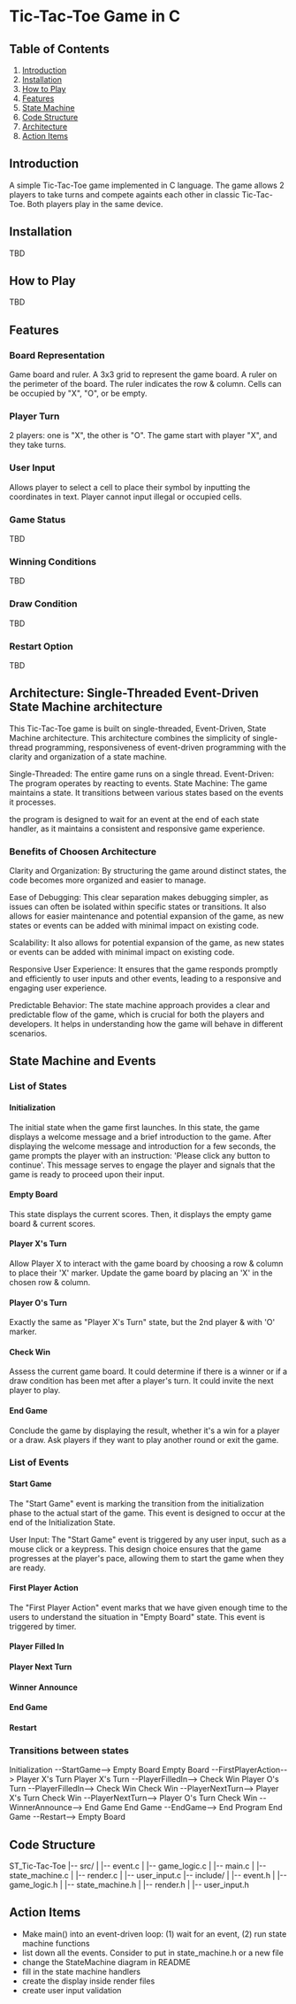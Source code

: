 # Tic-Tac-Toe Game in C

## Table of Contents
1. [Introduction](#introduction)
2. [Installation](#installation)
3. [How to Play](#how-to-play)
4. [Features](#features)
5. [State Machine](#state-machine)
6. [Code Structure](#code-structure)
7. [Architecture](#architecture)
8. [Action Items](#action-items)

## Introduction
A simple Tic-Tac-Toe game implemented in C language.
The game allows 2 players to take turns and compete againts each other in classic Tic-Tac-Toe.
Both players play in the same device.

## Installation
TBD

## How to Play
TBD

## Features
### Board Representation
Game board and ruler.
A 3x3 grid to represent the game board.
A ruler on the perimeter of the board. The ruler indicates the row & column.
Cells can be occupied by "X", "O", or be empty.

### Player Turn
2 players: one is "X", the other is "O".
The game start with player "X", and they take turns.

### User Input
Allows player to select a cell to place their symbol by inputting the coordinates in text.
Player cannot input illegal or occupied cells.

### Game Status
TBD

### Winning Conditions
TBD

### Draw Condition
TBD

### Restart Option
TBD

## Architecture: Single-Threaded Event-Driven State Machine architecture
This Tic-Tac-Toe game is built on single-threaded, Event-Driven, State Machine architecture.
This architecture combines the simplicity of single-thread programming, responsiveness of event-driven programming with the clarity and organization of a state machine.

Single-Threaded: The entire game runs on a single thread.
Event-Driven: The program operates by reacting to events.
State Machine: The game maintains a state. It transitions between various states based on the events it processes.

the program is designed to wait for an event at the end of each state handler, as it maintains a consistent and responsive game experience. 

### Benefits of Choosen Architecture
Clarity and Organization: By structuring the game around distinct states, the code becomes more organized and easier to manage.

Ease of Debugging: This clear separation makes debugging simpler, as issues can often be isolated within specific states or transitions. It also allows for easier maintenance and potential expansion of the game, as new states or events can be added with minimal impact on existing code.

Scalability: It also allows for potential expansion of the game, as new states or events can be added with minimal impact on existing code.

Responsive User Experience: It ensures that the game responds promptly and efficiently to user inputs and other events, leading to a responsive and engaging user experience.

Predictable Behavior: The state machine approach provides a clear and predictable flow of the game, which is crucial for both the players and developers. It helps in understanding how the game will behave in different scenarios.

## State Machine and Events
### List of States
#### Initialization
The initial state when the game first launches.
In this state, the game displays a welcome message and a brief introduction to the game.
After displaying the welcome message and introduction for a few seconds, the game prompts the player with an instruction: 'Please click any button to continue'. This message serves to engage the player and signals that the game is ready to proceed upon their input.

#### Empty Board
This state displays the current scores.
Then, it displays the empty game board & current scores.

#### Player X's Turn
Allow Player X to interact with the game board by choosing a row & column to place their 'X' marker.
Update the game board by placing an 'X' in the chosen row & column.

#### Player O's Turn
Exactly the same as "Player X's Turn" state, but the 2nd player & with 'O' marker.

#### Check Win
Assess the current game board.
It could determine if there is a winner or if a draw condition has been met after a player's turn.
It could invite the next player to play.

#### End Game
Conclude the game by displaying the result, whether it's a win for a player or a draw.
Ask players if they want to play another round or exit the game.

### List of Events
#### Start Game
The "Start Game" event is marking the transition from the initialization phase to the actual start of the game. This event is designed to occur at the end of the Initialization State.

User Input: The "Start Game" event is triggered by any user input, such as a mouse click or a keypress. This design choice ensures that the game progresses at the player's pace, allowing them to start the game when they are ready.

#### First Player Action
The "First Player Action" event marks that we have given enough time to the users to understand the situation in "Empty Board" state. This event is triggered by timer.

#### Player Filled In

#### Player Next Turn

#### Winner Announce

#### End Game

#### Restart

### Transitions between states
Initialization --StartGame--> Empty Board
Empty Board --FirstPlayerAction--> Player X's Turn
Player X's Turn --PlayerFilledIn--> Check Win
Player O's Turn --PlayerFilledIn--> Check Win
Check Win --PlayerNextTurn--> Player X's Turn
Check Win --PlayerNextTurn--> Player O's Turn
Check Win --WinnerAnnounce--> End Game
End Game --EndGame--> End Program
End Game --Restart--> Empty Board

## Code Structure
ST_Tic-Tac-Toe
|-- src/
|   |-- event.c
|   |-- game_logic.c
|   |-- main.c
|   |-- state_machine.c
|   |-- render.c
|   |-- user_input.c
|-- include/
|   |-- event.h
|   |-- game_logic.h
|   |-- state_machine.h
|   |-- render.h
|   |-- user_input.h

## Action Items
- Make main() into an event-driven loop: (1) wait for an event, (2) run state machine functions
- list down all the events. Consider to put in state_machine.h or a new file
- change the StateMachine diagram in README
- fill in the state machine handlers
- create the display inside render files
- create user input validation